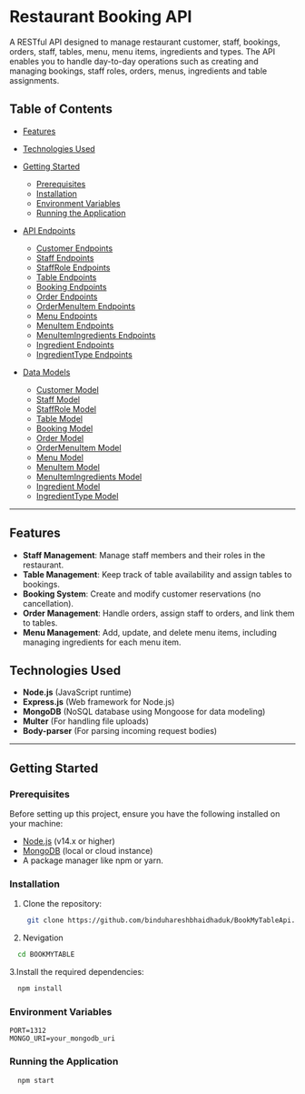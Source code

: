 # Restaurant Booking API

A RESTful API designed to manage restaurant customer, staff,  bookings, orders, staff, tables, menu, menu items, ingredients and types. The API enables you to handle day-to-day 
operations such as creating and managing bookings, staff roles, orders, menus, ingredients and table assignments.

## Table of Contents

- [Features](#features)
- [Technologies Used](#technologies-used)
- [Getting Started](#getting-started)
  - [Prerequisites](#prerequisites)
  - [Installation](#installation)
  - [Environment Variables](#environment-variables)
  - [Running the Application](#running-the-application)
- [API Endpoints](#api-endpoints)
  - [Customer Endpoints](#customer-endpoints)
  - [Staff Endpoints](#staff-endpoints)
  - [StaffRole Endpoints](#staffRole-endpoints)
  - [Table Endpoints](#table-endpoints)
  - [Booking Endpoints](#booking-endpoints)
  - [Order Endpoints](#order-endpoints)
  - [OrderMenuItem Endpoints](#orderMenuItem-endpoints)
  - [Menu Endpoints](#menu-endpoints)
  - [MenuItem Endpoints](#menuItem-endpoints)
  - [MenuItemIngredients Endpoints](#menuItemIngredients-endpoints)
  - [Ingredient Endpoints](#ingredient-endpoints)
  - [IngredientType Endpoints](#ingredientType-endpoints)


- [Data Models](#data-models)
  - [Customer Model](#customer-model)
  - [Staff Model](#staff-model)
  - [StaffRole Model](#staffRole-model)
  - [Table Model](#table-model)
  - [Booking Model](#booking-model)
  - [Order Model](#order-model)
  - [OrderMenuItem Model](#orderMenuItem-model)
  - [Menu Model](#menu-model)
  - [MenuItem Model](#menuItem-model)
  - [MenuItemIngredients Model](#menuItemIngredients-model)
  - [Ingredient Model](#ingredient-model)
  - [IngredientType Model](#ingredientType-model)

---

## Features

- **Staff Management**: Manage staff members and their roles in the restaurant.
- **Table Management**: Keep track of table availability and assign tables to bookings.
- **Booking System**: Create and modify customer reservations (no cancellation).
- **Order Management**: Handle orders, assign staff to orders, and link them to tables.
- **Menu Management**: Add, update, and delete menu items, including managing ingredients for each menu item.

## Technologies Used

- **Node.js** (JavaScript runtime)
- **Express.js** (Web framework for Node.js)
- **MongoDB** (NoSQL database using Mongoose for data modeling)
- **Multer** (For handling file uploads)
- **Body-parser** (For parsing incoming request bodies)

---

## Getting Started

### Prerequisites

Before setting up this project, ensure you have the following installed on your machine:

- [Node.js](https://nodejs.org/en/) (v14.x or higher)
- [MongoDB](https://www.mongodb.com/) (local or cloud instance)
- A package manager like npm or yarn.

### Installation

1. Clone the repository:

   ```bash
    git clone https://github.com/binduhareshbhaidhaduk/BookMyTableApi.git
   
2. Nevigation

  ```bash
    cd BOOKMYTABLE
  ```

3.Install the required dependencies:

  ```bash
    npm install
  ```

### Environment Variables

    PORT=1312
    MONGO_URI=your_mongodb_uri

### Running the Application

```bash
  npm start

